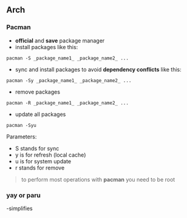 ## Arch

### Pacman

-  **official** and **save** package manager
-  install packages like this:
```shell 
pacman -S _package_name1_ _package_name2_ ...
```
- sync and install packages to avoid **dependency conflicts** like this:
```shell
pacman -Sy _package_name1_ _package_name2_ ...
```
- remove packages 
```shell
pacman -R _package_name1_ _package_name2_ ...
```
- update all packages
```shell
pacman -Syu
```
Parameters:
- S stands for sync
- y is for refresh (local cache)
- u is for system update
- r stands for remove 

> to perform most operations with **pacman** you need to be root
### yay or paru

-simplifies 